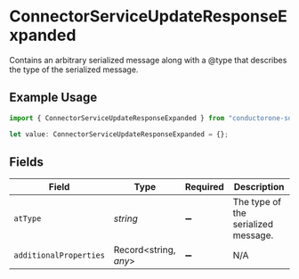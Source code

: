 # ConnectorServiceUpdateResponseExpanded

Contains an arbitrary serialized message along with a @type that describes the type of the serialized message.

## Example Usage

```typescript
import { ConnectorServiceUpdateResponseExpanded } from "conductorone-sdk-typescript/sdk/models/shared";

let value: ConnectorServiceUpdateResponseExpanded = {};
```

## Fields

| Field                               | Type                                | Required                            | Description                         |
| ----------------------------------- | ----------------------------------- | ----------------------------------- | ----------------------------------- |
| `atType`                            | *string*                            | :heavy_minus_sign:                  | The type of the serialized message. |
| `additionalProperties`              | Record<string, *any*>               | :heavy_minus_sign:                  | N/A                                 |